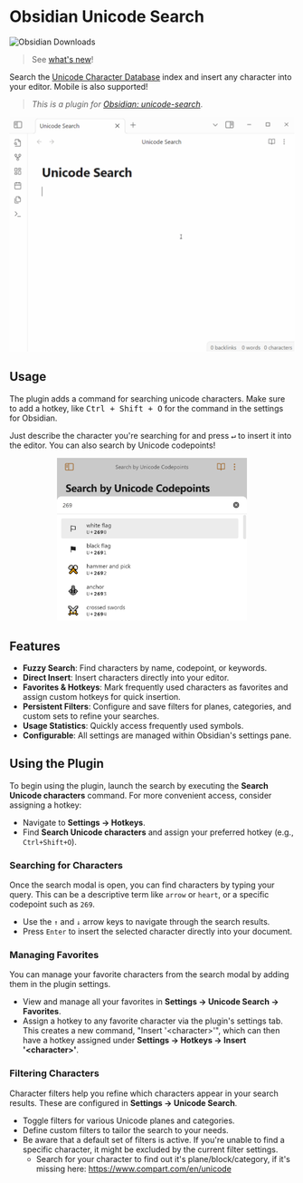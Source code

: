 # Obsidian Unicode Search

![Obsidian Downloads](https://img.shields.io/badge/dynamic/json?label=downloads&query=%24%5B%22unicode-search%22%5D%5B%22downloads%22%5D&url=https%3A%2F%2Fraw.githubusercontent.com%2Fobsidianmd%2Fobsidian-releases%2Fmaster%2Fcommunity-plugin-stats.json&logo=obsidian&color=8b6cef&logoColor=8b6cef&labelColor=f1f2f3&logoWidth=20&style=for-the-badge)

> See [what's new](https://github.com/BambusControl/obsidian-unicode-search/releases)!

Search the [Unicode Character Database](https://www.unicode.org/ucd/) index
and insert any character into your editor.
Mobile is also supported!

> *This is a plugin for [Obsidian: unicode-search](https://obsidian.md/plugins?id=unicode-search)*.

<p align="center"><img
    src="assets/preview.gif"
    alt="Preview"
    style="width: 36em;"
></p>

## Usage

The plugin adds a command for searching unicode characters.
Make sure to add a hotkey, like <kbd>Ctrl + Shift + O</kbd> for the command in the settings for Obsidian.

Just describe the character you're searching for
and press <kbd>↵</kbd> to insert it into the editor.
You can also search by Unicode codepoints!

<p align="center"><img
    src="./assets/mobile-search.png"
    alt="Search '269' mobile preview"
    style="width: 24em;"
></p>

## Features

- **Fuzzy Search**: Find characters by name, codepoint, or keywords.
- **Direct Insert**: Insert characters directly into your editor.
- **Favorites & Hotkeys**: Mark frequently used characters as favorites and assign custom hotkeys for quick insertion.
- **Persistent Filters**: Configure and save filters for planes, categories, and custom sets to refine your searches.
- **Usage Statistics**: Quickly access frequently used symbols.
- **Configurable**: All settings are managed within Obsidian's settings pane.

## Using the Plugin

To begin using the plugin, launch the search by executing the **Search Unicode characters** command. For more convenient access, consider assigning a hotkey:

- Navigate to **Settings → Hotkeys**.
- Find **Search Unicode characters** and assign your preferred hotkey (e.g., `Ctrl+Shift+O`).

### Searching for Characters

Once the search modal is open, you can find characters by typing your query. This can be a descriptive term like `arrow` or `heart`, or a specific codepoint such as `269`.

- Use the `↑` and `↓` arrow keys to navigate through the search results.
- Press `Enter` to insert the selected character directly into your document.

### Managing Favorites

You can manage your favorite characters from the search modal by adding them in the plugin settings.

- View and manage all your favorites in **Settings → Unicode Search → Favorites**.
- Assign a hotkey to any favorite character via the plugin's settings tab. This creates a new command, "Insert '\<character>'", which can then have a hotkey assigned under **Settings → Hotkeys → Insert '\<character>'**.

### Filtering Characters

Character filters help you refine which characters appear in your search results. These are configured in **Settings → Unicode Search**.

- Toggle filters for various Unicode planes and categories.
- Define custom filters to tailor the search to your needs.
- Be aware that a default set of filters is active. If you're unable to find a specific character, it might be excluded by the current filter settings.
  - Search for your character to find out it's plane/block/category, if it's missing here: <https://www.compart.com/en/unicode>

